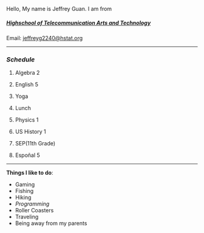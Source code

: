 Hello, My name is Jeffrey Guan. I am from  
##### [**Highschool of Telecommunication Arts and Technology**](https://www.google.com/maps/place/High+School-Telecommunications/@40.6355869,-74.0221778,125a,35y,318.35h,45t/data=!3m1!1e3!4m8!1m2!2m1!1shighschool+of+telecommunication+arts+and+technology!3m4!1s0x89c245515631e381:0x86b74da3bfb6c8fa!8m2!3d40.6368371!4d-74.0233013)  
Email: jeffreyg2240@hstat.org  

___
### _Schedule_

1. Algebra 2  
2. English 5  
3. Yoga  
4. Lunch
5. Physics 1
6. US History 1
7. SEP(11th Grade)

8. Espoñal 5
***
**Things I like to do**:
* Gaming
* Fishing
* Hiking
* _Programming_
* Roller Coasters 
* Traveling
* Being away from my parents